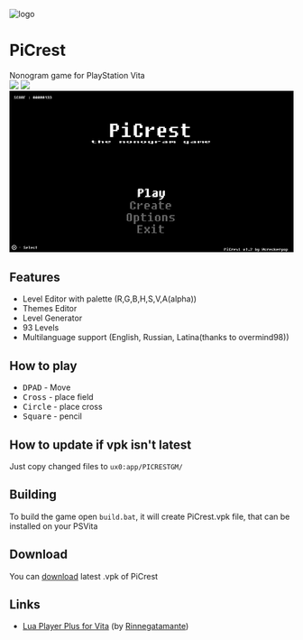 ![logo](https://user-images.githubusercontent.com/25725992/43686295-59ed2c32-98dc-11e8-90d6-0b241bbf147d.png)
# PiCrest
Nonogram game for PlayStation Vita<br>
<img src="https://img.shields.io/badge/lua-v5.2.4-green.svg">
<img src="https://img.shields.io/badge/release-v1.11-blue.svg"><br>
<img src="screenshots/screenshots.gif"><br>
## Features
* Level Editor with palette (R,G,B,H,S,V,A(alpha))
* Themes Editor
* Level Generator
* 93 Levels
* Multilanguage support (English, Russian, Latina(thanks to overmind98))
## How to play
* <kbd>DPAD</kbd> - Move
* <kbd>Cross</kbd> - place field
* <kbd>Circle</kbd> - place cross
* <kbd>Square</kbd> - pencil
## How to update if vpk isn't latest
Just copy changed files to `ux0:app/PICRESTGM/`
## Building
To build the game open `build.bat`, it will create PiCrest.vpk file, that can be installed on your PSVita
## Download
You can [download](https://github.com/Creckeryop/PiCrest/releases/latest) latest .vpk of PiCrest
## Links
* [Lua Player Plus for Vita](https://github.com/Rinnegatamante/lpp-vita) (by [Rinnegatamante](https://github.com/Rinnegatamante/))
